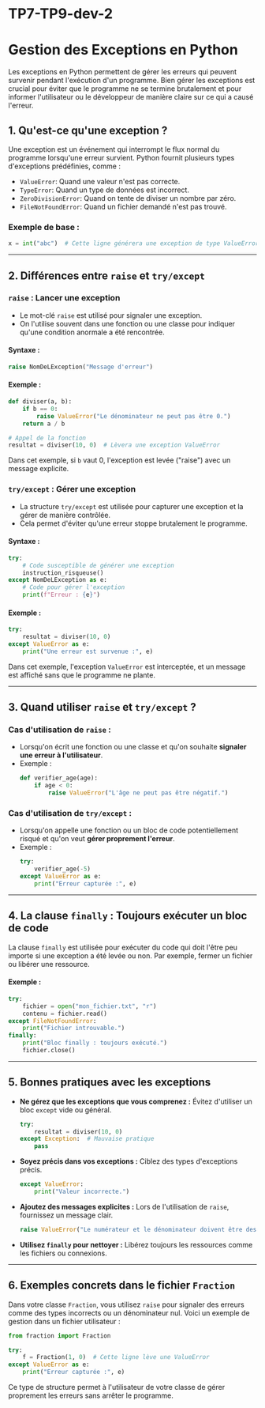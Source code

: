 # TP7-TP9-dev-2
# Gestion des Exceptions en Python

Les exceptions en Python permettent de gérer les erreurs qui peuvent survenir pendant l'exécution d'un programme. Bien gérer les exceptions est crucial pour éviter que le programme ne se termine brutalement et pour informer l'utilisateur ou le développeur de manière claire sur ce qui a causé l'erreur.

## **1. Qu'est-ce qu'une exception ?**
Une exception est un événement qui interrompt le flux normal du programme lorsqu'une erreur survient. Python fournit plusieurs types d'exceptions prédéfinies, comme :

- `ValueError`: Quand une valeur n'est pas correcte.
- `TypeError`: Quand un type de données est incorrect.
- `ZeroDivisionError`: Quand on tente de diviser un nombre par zéro.
- `FileNotFoundError`: Quand un fichier demandé n'est pas trouvé.

### Exemple de base :
```python
x = int("abc")  # Cette ligne générera une exception de type ValueError
```

---

## **2. Différences entre `raise` et `try/except`**

### **`raise` : Lancer une exception**
- Le mot-clé `raise` est utilisé pour signaler une exception.
- On l'utilise souvent dans une fonction ou une classe pour indiquer qu'une condition anormale a été rencontrée.

#### Syntaxe :
```python
raise NomDeLException("Message d'erreur")
```

#### Exemple :
```python
def diviser(a, b):
    if b == 0:
        raise ValueError("Le dénominateur ne peut pas être 0.")
    return a / b

# Appel de la fonction
resultat = diviser(10, 0)  # Lèvera une exception ValueError
```

Dans cet exemple, si `b` vaut 0, l'exception est levée ("raise") avec un message explicite.

### **`try/except` : Gérer une exception**
- La structure `try/except` est utilisée pour capturer une exception et la gérer de manière contrôlée.
- Cela permet d'éviter qu'une erreur stoppe brutalement le programme.

#### Syntaxe :
```python
try:
    # Code susceptible de générer une exception
    instruction_risqueuse()
except NomDeLException as e:
    # Code pour gérer l'exception
    print(f"Erreur : {e}")
```

#### Exemple :
```python
try:
    resultat = diviser(10, 0)
except ValueError as e:
    print("Une erreur est survenue :", e)
```

Dans cet exemple, l'exception `ValueError` est interceptée, et un message est affiché sans que le programme ne plante.

---

## **3. Quand utiliser `raise` et `try/except` ?**

### **Cas d'utilisation de `raise` :**
- Lorsqu'on écrit une fonction ou une classe et qu'on souhaite **signaler une erreur à l'utilisateur**.
- Exemple :
  ```python
  def verifier_age(age):
      if age < 0:
          raise ValueError("L'âge ne peut pas être négatif.")
  ```

### **Cas d'utilisation de `try/except` :**
- Lorsqu'on appelle une fonction ou un bloc de code potentiellement risqué et qu'on veut **gérer proprement l'erreur**.
- Exemple :
  ```python
  try:
      verifier_age(-5)
  except ValueError as e:
      print("Erreur capturée :", e)
  ```

---

## **4. La clause `finally` : Toujours exécuter un bloc de code**

La clause `finally` est utilisée pour exécuter du code qui doit l'être peu importe si une exception a été levée ou non. Par exemple, fermer un fichier ou libérer une ressource.

#### Exemple :
```python
try:
    fichier = open("mon_fichier.txt", "r")
    contenu = fichier.read()
except FileNotFoundError:
    print("Fichier introuvable.")
finally:
    print("Bloc finally : toujours exécuté.")
    fichier.close()
```

---

## **5. Bonnes pratiques avec les exceptions**
- **Ne gérez que les exceptions que vous comprenez :** Évitez d'utiliser un bloc `except` vide ou général.
  ```python
  try:
      resultat = diviser(10, 0)
  except Exception:  # Mauvaise pratique
      pass
  ```
- **Soyez précis dans vos exceptions :** Ciblez des types d'exceptions précis.
  ```python
  except ValueError:
      print("Valeur incorrecte.")
  ```
- **Ajoutez des messages explicites :** Lors de l'utilisation de `raise`, fournissez un message clair.
  ```python
  raise ValueError("Le numérateur et le dénominateur doivent être des entiers.")
  ```
- **Utilisez `finally` pour nettoyer :** Libérez toujours les ressources comme les fichiers ou connexions.

---

## **6. Exemples concrets dans le fichier `Fraction`**
Dans votre classe `Fraction`, vous utilisez `raise` pour signaler des erreurs comme des types incorrects ou un dénominateur nul. Voici un exemple de gestion dans un fichier utilisateur :

```python
from fraction import Fraction

try:
    f = Fraction(1, 0)  # Cette ligne lève une ValueError
except ValueError as e:
    print("Erreur capturée :", e)
```

Ce type de structure permet à l'utilisateur de votre classe de gérer proprement les erreurs sans arrêter le programme.

